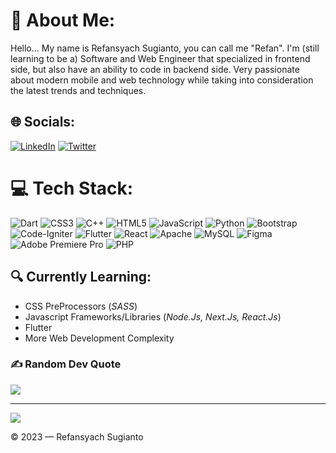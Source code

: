 <!--
**AuroraLeafa/AuroraLeafa** is a ✨ _special_ ✨ repository because its `README.md` (this file) appears on your GitHub profile.

<div align="left">
  <img height="180em" src="https://github-readme-stats.vercel.app/api?username=AuroraLeafa&show_icons=true&theme=tokyonight" alt="Refansyach's GitHub stats">
  <img height="180em" src="https://github-readme-stats.vercel.app/api/top-langs/?username=AuroraLeafa&layout=compact&theme=tokyonight" />
  <br><br>
</div>

## 👋 Hello World! 👋

### About Me..

Hello... My name is Refansyach Sugianto, you can call me "Refan". I'm (*still learning to be a*) Software and Web Engineer that specialized in *frontend* side, but also have an ability to code in *backend* side. Very passionate about modern *mobile and web technology* while taking into consideration the latest trends and techniques.

- I'm a Movie, Game, and Tech Enthusiasts

## 🔍 Currently Learning:
- CSS PreProcessors (*SASS*)
- Javascript Frameworks/Libraries (*Node.Js, Next.Js, React.Js*)
- Flutter
- More Web Development Complexity

### 📫 You can reach me through my social medias:

- LinkedIn  : [Refansyach](https://www.linkedin.com/in/refansyach/)
- Instagram : [revansahdragunov](https://www.instagram.com/revansahdragunov)
- Twitter   : [AuroraLeafa](https://www.twitter.com/AuroraLeafa)
- Email     : [revansahdr@gmail.com](mailto:revansahdr@gmail.com)

## 🏆 GitHub Trophies
![](https://github-profile-trophy.vercel.app/?username=AuroraLeafa&theme=radical&no-frame=false&no-bg=true&margin-w=4)
- 😄 Pronouns: He/Him
-->
# 💫 About Me:
Hello... My name is Refansyach Sugianto, you can call me "Refan". I'm (still learning to be a) Software and Web Engineer that specialized in frontend side, but also have an ability to code in backend side. Very passionate about modern mobile and web technology while taking into consideration the latest trends and techniques.
 
## 🌐 Socials:
[![LinkedIn](https://img.shields.io/badge/LinkedIn-%230077B5.svg?logo=linkedin&logoColor=white)](https://linkedin.com/in/Refansyach) [![Twitter](https://img.shields.io/badge/Twitter-%231DA1F2.svg?logo=Twitter&logoColor=white)](https://twitter.com/AuroraLeafa) 
 
# 💻 Tech Stack:
![Dart](https://img.shields.io/badge/dart-%230175C2.svg?style=for-the-badge&logo=dart&logoColor=white) ![CSS3](https://img.shields.io/badge/css3-%231572B6.svg?style=for-the-badge&logo=css3&logoColor=white) ![C++](https://img.shields.io/badge/c++-%2300599C.svg?style=for-the-badge&logo=c%2B%2B&logoColor=white) ![HTML5](https://img.shields.io/badge/html5-%23E34F26.svg?style=for-the-badge&logo=html5&logoColor=white) ![JavaScript](https://img.shields.io/badge/javascript-%23323330.svg?style=for-the-badge&logo=javascript&logoColor=%23F7DF1E) ![Python](https://img.shields.io/badge/python-3670A0?style=for-the-badge&logo=python&logoColor=ffdd54) ![Bootstrap](https://img.shields.io/badge/bootstrap-%23563D7C.svg?style=for-the-badge&logo=bootstrap&logoColor=white) ![Code-Igniter](https://img.shields.io/badge/CodeIgniter-%23EF4223.svg?style=for-the-badge&logo=codeIgniter&logoColor=white) ![Flutter](https://img.shields.io/badge/Flutter-%2302569B.svg?style=for-the-badge&logo=Flutter&logoColor=white) ![React](https://img.shields.io/badge/react-%2320232a.svg?style=for-the-badge&logo=react&logoColor=%2361DAFB) ![Apache](https://img.shields.io/badge/apache-%23D42029.svg?style=for-the-badge&logo=apache&logoColor=white) ![MySQL](https://img.shields.io/badge/mysql-%2300f.svg?style=for-the-badge&logo=mysql&logoColor=white) 	![Figma](https://img.shields.io/badge/figma-%23F24E1E.svg?style=for-the-badge&logo=figma&logoColor=white) ![Adobe Premiere Pro](https://img.shields.io/badge/Adobe%20Premiere%20Pro-9999FF.svg?style=for-the-badge&logo=Adobe%20Premiere%20Pro&logoColor=white) ![PHP](https://img.shields.io/badge/php-%23777BB4.svg?style=for-the-badge&logo=php&logoColor=white)
## 🔍 Currently Learning:
- CSS PreProcessors (*SASS*)
- Javascript Frameworks/Libraries (*Node.Js, Next.Js, React.Js*)
- Flutter
- More Web Development Complexity

<!--
# 📊 GitHub Stats:
![](https://github-readme-stats.vercel.app/api?username=AuroraLeafa&theme=dark&hide_border=false&include_all_commits=false&count_private=true)<br/>
![](https://github-readme-streak-stats.herokuapp.com/?user=AuroraLeafa&theme=dark&hide_border=false)<br/>
![](https://github-readme-stats.vercel.app/api/top-langs/?username=AuroraLeafa&theme=dark&hide_border=false&include_all_commits=false&count_private=true&layout=compact)
-->
 
### ✍️ Random Dev Quote
![](https://quotes-github-readme.vercel.app/api?type=horizontal&theme=radical)
 
---
[![](https://visitcount.itsvg.in/api?id=AuroraLeafa&icon=0&color=0)](https://visitcount.itsvg.in)
 
<!-- Proudly created with GPRM ( https://gprm.itsvg.in ) -->

© 2023 — Refansyach Sugianto
